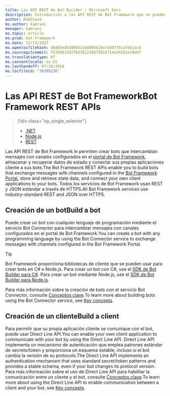 ```yaml
---
title: Las API REST de Bot Builder | Microsoft Docs
description: Introducción a las API REST de Bot Framework que se pueden usar para crear bots y los clientes que se conectan a ellos.
author: RobStand
ms.author: kamrani
manager: kamrani
ms.topic: article
ms.prod: bot-framework
ms.date: 12/13/2017
ms.openlocfilehash: d6d83edb390933cb8895b26efeb9775cafdb1acb
ms.sourcegitcommit: f576981342fb3361216675815714e24281e20ddf
ms.translationtype: HT
ms.contentlocale: es-ES
ms.lasthandoff: 07/18/2018
ms.locfileid: "39305236"
---
```

# <a name="bot-framework-rest-apis"></a><span data-ttu-id="2d29a-103">Las API REST de Bot Framework</span><span class="sxs-lookup"><span data-stu-id="2d29a-103">Bot Framework REST APIs</span></span>
> [!div class="op_single_selector"]
> - [.NET](../dotnet/bot-builder-dotnet-overview.md)
> - [Node.js](../nodejs/bot-builder-nodejs-overview.md)
> - [REST](../rest-api/bot-framework-rest-overview.md)

<span data-ttu-id="2d29a-107">Las API REST de Bot Framework le permiten crear bots que intercambian mensajes con canales configurados en el <a href="https://dev.botframework.com/" target="_blank">portal de Bot Framework</a>, almacenar y recuperar datos de estado y conectar sus propias aplicaciones cliente a sus bots.</span><span class="sxs-lookup"><span data-stu-id="2d29a-107">The Bot Framework REST APIs enable you to build bots that exchange messages with channels configured in the <a href="https://dev.botframework.com/" target="_blank">Bot Framework Portal</a>, store and retrieve state data, and connect your own client applications to your bots.</span></span> <span data-ttu-id="2d29a-108">Todos los servicios de Bot Framework usan REST y JSON estándar a través de HTTPS.</span><span class="sxs-lookup"><span data-stu-id="2d29a-108">All Bot Framework services use industry-standard REST and JSON over HTTPS.</span></span>

## <a name="build-a-bot"></a><span data-ttu-id="2d29a-109">Creación de un bot</span><span class="sxs-lookup"><span data-stu-id="2d29a-109">Build a bot</span></span>

<span data-ttu-id="2d29a-110">Puede crear un bot con cualquier lenguaje de programación mediante el servicio Bot Connector para intercambiar mensajes con canales configurados en el portal de Bot Framework.</span><span class="sxs-lookup"><span data-stu-id="2d29a-110">You can create a bot with any programming language by using the Bot Connector service to exchange messages with channels configured in the Bot Framework Portal.</span></span> 

> [!TIP]
> Bot Framework proporciona bibliotecas de cliente que se pueden usar para crear bots en C# o Node.js. Para crear un bot con C#, use el [SDK de Bot Builder para C#](../dotnet/bot-builder-dotnet-overview.md). Para crear un bot mediante Node.js, use el [SDK de Bot Builder para Node.js](../nodejs/index.md). 

<span data-ttu-id="2d29a-114">Para más información sobre la creación de bots con el servicio Bot Connector, consulte [Conceptos clave](bot-framework-rest-connector-concepts.md).</span><span class="sxs-lookup"><span data-stu-id="2d29a-114">To learn more about building bots using the Bot Connector service, see [Key concepts](bot-framework-rest-connector-concepts.md).</span></span>

## <a name="build-a-client"></a><span data-ttu-id="2d29a-115">Creación de un cliente</span><span class="sxs-lookup"><span data-stu-id="2d29a-115">Build a client</span></span>

<span data-ttu-id="2d29a-116">Para permitir que su propia aplicación cliente se comunique con el bot, puede usar Direct Line API.</span><span class="sxs-lookup"><span data-stu-id="2d29a-116">You can enable your own client application to communicate with your bot by using the Direct Line API.</span></span> <span data-ttu-id="2d29a-117">Direct Line API implementa un mecanismo de autenticación que emplea patrones estándar de secreto/token y proporciona un esquema estable, incluso si el bot cambia la versión de su protocolo.</span><span class="sxs-lookup"><span data-stu-id="2d29a-117">The Direct Line API implements an authentication mechanism that uses standard secret/token patterns and provides a stable schema, even if your bot changes its protocol version.</span></span> <span data-ttu-id="2d29a-118">Para más información sobre el uso de Direct Line API para habilitar la comunicación entre un cliente y el bot, consulte [Conceptos clave](bot-framework-rest-direct-line-3-0-concepts.md).</span><span class="sxs-lookup"><span data-stu-id="2d29a-118">To learn more about using the Direct Line API to enable communication between a client and your bot, see [Key concepts](bot-framework-rest-direct-line-3-0-concepts.md).</span></span> 